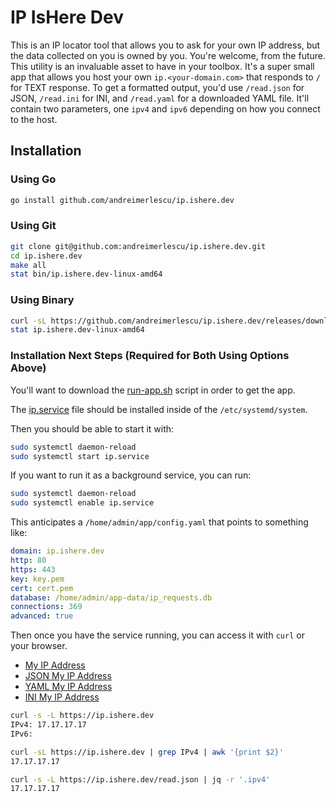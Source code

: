 # IP IsHere Dev

This is an IP locator tool that allows you to ask for your own IP address, but the data 
collected on you is owned by you. You're welcome, from the future. This utility is an
invaluable asset to have in your toolbox. It's a super small app that allows you host
your own `ip.<your-domain.com>` that responds to `/` for TEXT response. To get a formatted
output, you'd use `/read.json` for JSON, `/read.ini` for INI, and `/read.yaml` for a 
downloaded YAML file. It'll contain two parameters, one `ipv4` and `ipv6` depending on
how you connect to the host.

## Installation

### Using Go

```bash
go install github.com/andreimerlescu/ip.ishere.dev
```

### Using Git

```bash
git clone git@github.com:andreimerlescu/ip.ishere.dev.git
cd ip.ishere.dev
make all
stat bin/ip.ishere.dev-linux-amd64
```

### Using Binary

```bash
curl -sL https://github.com/andreimerlescu/ip.ishere.dev/releases/download/v1.0.0/ip.ishere.dev-linux-amd64 --ouput ip.ishere.dev-linux-amd64 
stat ip.ishere.dev-linux-amd64
```

### Installation Next Steps (Required for Both Using Options Above)

You'll want to download the [run-app.sh](/run-app.sh) script in order to get the app.

The [ip.service](/ip.service) file should be installed inside of the `/etc/systemd/system`.

Then you should be able to start it with: 

```bash
sudo systemctl daemon-reload
sudo systemctl start ip.service
```

If you want to run it as a background service, you can run: 

```bash
sudo systemctl daemon-reload
sudo systemctl enable ip.service
```

This anticipates a `/home/admin/app/config.yaml` that points to something like: 

```yaml
domain: ip.ishere.dev
http: 80
https: 443
key: key.pem
cert: cert.pem
database: /home/admin/app-data/ip_requests.db
connections: 369
advanced: true
```

Then once you have the service running, you can access it with `curl` or your browser.

- [My IP Address](https://ip.ishere.dev)
- [JSON My IP Address](https://ip.ishere.dev/read.json)
- [YAML My IP Address](https://ip.ishere.dev/read.yaml)
- [INI My IP Address](https://ip.ishere.dev/read.ini)

```bash
curl -s -L https://ip.ishere.dev                             
IPv4: 17.17.17.17
IPv6: 

curl -sL https://ip.ishere.dev | grep IPv4 | awk '{print $2}'
17.17.17.17

curl -s -L https://ip.ishere.dev/read.json | jq -r '.ipv4'
17.17.17.17

```
